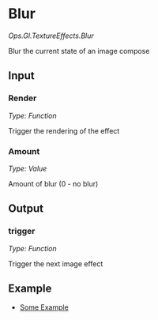 # Blur

*Ops.Gl.TextureEffects.Blur*

Blur the current state of an image compose

## Input

### Render

*Type: Function*

Trigger the rendering of the effect

### Amount

*Type: Value*

Amount of blur (0 - no blur)

## Output

### trigger

*Type: Function*

Trigger the next image effect

## Example

- [Some Example](https://cables.gl/p/570c17b5f34c419e0be30bd1)